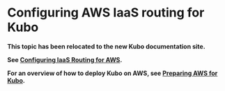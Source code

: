 # Configuring AWS IaaS routing for Kubo

**This topic has been relocated to the new Kubo documentation site.**

**See [Configuring IaaS Routing for AWS](https://docs-kubo.cfapps.io/installing/aws/routing-aws/).**

**For an overview of how to deploy Kubo on AWS, see [Preparing AWS for Kubo](https://docs-kubo.cfapps.io/installing/aws/).**
